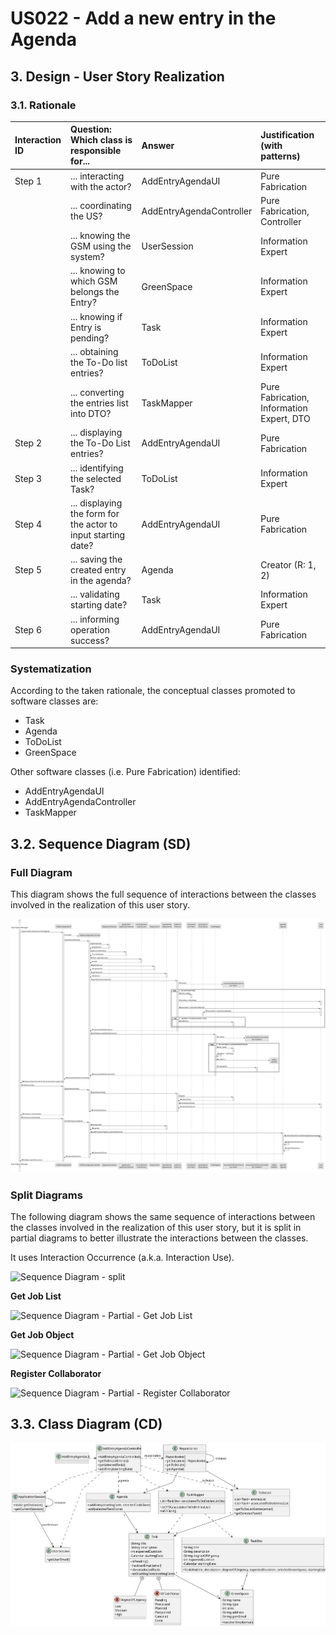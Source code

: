 # US022 - Add a new entry in the Agenda

## 3. Design - User Story Realization

### 3.1. Rationale

| Interaction ID | Question: Which class is responsible for...                    | Answer                   | Justification (with patterns)             |
|:---------------|:---------------------------------------------------------------|:-------------------------|:------------------------------------------|
| Step 1  		     | 	... interacting with the actor?                               | AddEntryAgendaUI         | Pure Fabrication                          |
|                | ... coordinating the US?                                       | AddEntryAgendaController | Pure Fabrication, Controller              |
|                | ... knowing the GSM using the system?                          | UserSession              | Information Expert                        |
|                | ... knowing to which GSM belongs the Entry?                    | GreenSpace               | Information Expert                        |
|                | ... knowing if Entry is pending?                               | Task                     | Information Expert                        |
| 			  		        | 	... obtaining the To-Do list entries?                         | ToDoList                 | Information Expert                        |
|                | ... converting the entries list into DTO?                      | TaskMapper               | Pure Fabrication, Information Expert, DTO |
| Step 2  		     | ... displaying the To-Do List entries?						                   | AddEntryAgendaUI         | Pure Fabrication                          |
| Step 3  		     | 	... identifying the selected Task?                            | ToDoList                 | Information Expert                        |
| Step 4  		     | 	... displaying the form for the actor to input starting date? | AddEntryAgendaUI         | Pure Fabrication                          |
| Step 5         | ... saving the created entry in the agenda?                    | Agenda                   | Creator (R: 1, 2)                         |
|                | ... validating starting date?                                  | Task                     | Information Expert                        |
| Step 6  		     | 	... informing operation success? 	                            | AddEntryAgendaUI         | Pure Fabrication                          |

### Systematization ##

According to the taken rationale, the conceptual classes promoted to software classes are:

* Task
* Agenda
* ToDoList
* GreenSpace

Other software classes (i.e. Pure Fabrication) identified:

* AddEntryAgendaUI
* AddEntryAgendaController
* TaskMapper


## 3.2. Sequence Diagram (SD)

### Full Diagram

This diagram shows the full sequence of interactions between the classes involved in the realization of this user story.

![Sequence Diagram - Full](svg/us022-sequence-diagram-full.svg)

### Split Diagrams

The following diagram shows the same sequence of interactions between the classes involved in the realization of this user story, but it is split in partial diagrams to better illustrate the interactions between the classes.

It uses Interaction Occurrence (a.k.a. Interaction Use).

![Sequence Diagram - split](svg/us003-sequence-diagram-split.svg)

**Get Job List**

![Sequence Diagram - Partial - Get Job List](svg/us003-sequence-diagram-partial-get-job-list.svg)

**Get Job Object**

![Sequence Diagram - Partial - Get Job Object](svg/us003-sequence-diagram-partial-get-job-object.svg)

**Register Collaborator**

![Sequence Diagram - Partial - Register Collaborator](svg/us003-sequence-diagram-partial-register-collaborator.svg)

## 3.3. Class Diagram (CD)

![Class Diagram](svg/us022-class-diagram.svg)